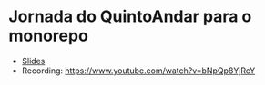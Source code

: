 # Jornada do QuintoAndar para o monorepo

* [Slides](./QuintoAndar_Monorepo_Journey.pdf)
* Recording: https://www.youtube.com/watch?v=bNpQp8YjRcY
